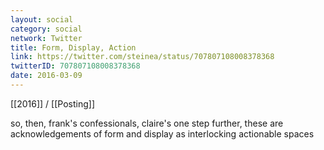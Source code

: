 ```yaml
---
layout: social
category: social
network: Twitter
title: Form, Display, Action
link: https://twitter.com/steinea/status/707807108008378368
twitterID: 707807108008378368
date: 2016-03-09
---
```


[[2016]] / [[Posting]]

so, then, frank's confessionals, claire's one step further, these are acknowledgements of form and display as interlocking actionable spaces
